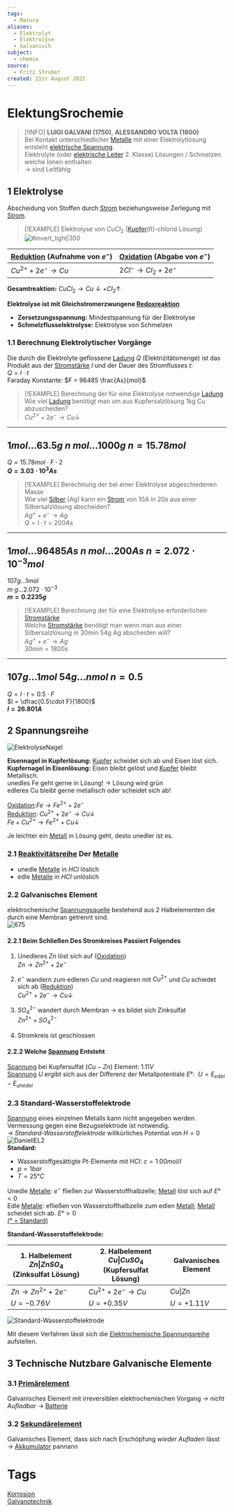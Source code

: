 ```yaml
---
tags:
  - Matura
aliases:
  - Elektrolyt
  - Elektrolyse
  - Galvanisch
subject:
  - chemie
source:
  - Fritz Struber
created: 21st August 2022
---
```


# ElektungSrochemie

> [!INFO] **LUIGI GALVANI (1750)**, **ALESSANDRO VOLTA (1800)**  
>Bei Kontakt unterschiedlicher [Metalle](Metallbindung.md) mit einer Elektrolytlösung entsteht [elektrische Spannung](../Elektrotechnik/elektrische%20Spannung.md).  
>Elektrolyte (oder [elektrische Leiter](Metallbindung.md) 2. Klasse) Lösungen / Schmelzen welche Ionen enthalten  
>$\rightarrow$ sind Leitfähig

## 1 Elektrolyse

Abscheidung von Stoffen durch [Strom](../Elektrotechnik/elektrischer%20Strom.md) beziehungsweise Zerlegung mit [Strom](../Elektrotechnik/elektrischer%20Strom.md).

>[!EXAMPLE] Elektrolyse von $CuCl_{2}$ ([Kupfer](../Physik/Materialkunde/Kupfer.md)(II)-chlorid Lösung)  
>![#invert_light|350](assets/Cucl.png)

| [Reduktion](Oxidation%20und%20Reduktion.md) (Aufnahme von $e^{-}$) | [Oxidation](Oxidation%20und%20Reduktion.md) (Abgabe von $e^{-}$) |
| ---------------------------------------------------------------------------- | -------------------------------------------------------------------------- |
| $Cu^{2+}+2e^{-}\longrightarrow Cu$                                           | $2Cl^{-}\longrightarrow Cl_{2}+2e^{-}$                                                                           |

**Gesamtreaktion:** $CuCl_{2}\longrightarrow Cu\downarrow+Cl_{2}\uparrow$

**Elektrolyse ist mit Gleichstromerzwungene [Redoxreaktion](Oxidation%20und%20Reduktion.md)**
- **Zersetzungsspannung:** Mindestspannung für der Elektrolyse
- **Schmelzflusselektrolyse:** Elektrolyse von Schmelzen

### 1.1 Berechnung Elektrolytischer Vorgänge

Die durch die Elektrolyte geflossene [Ladung](../Elektrotechnik/elektrisches%20Feld.md) $Q$ (Elektrizitätsmenge) ist das Produkt aus der [Stromstärke](../Elektrotechnik/elektrischer%20Strom.md) $I$ und der Dauer des Stromflusses $t$:  
$Q=I\cdot t$  
Faraday Konstante: $F = 96485 \frac{As}{mol}$

> [!EXAMPLE] Berechnung der für eine Elektrolyse notwendige [Ladung](../Elektrotechnik/elektrisches%20Feld.md)  
Wie viel [Ladung](../Elektrotechnik/elektrisches%20Feld.md) benötigt man um aus Kupfersalzlösung 1kg Cu abzuscheiden?  
$Cu^{2+} + 2e^{-}\longrightarrow Cu\downarrow$

---
$1mol\dots63.5g$
$n\ mol\dots1000g$
$n = 15.78mol$
---
$Q = 15.78mol\cdot F \cdot 2$  
**$Q = 3.03\cdot 10^{3}As$**

> [!EXAMPLE] Berechnung der bei einer Elektrolyse abgeschiedenen Masse  
Wie viel [Silber](../Physik/Materialkunde/Silber.md) (Ag) kann ein [Strom](../Elektrotechnik/elektrischer%20Strom.md) von $10A$ in $20s$ aus einer Silbersalzlösung abscheiden?  
$Ag^{+} + e^{-} \longrightarrow Ag$  
$Q=I\cdot t = 200As$

---
$1mol\dots 96485As$
$n\ mol\dots 200As$
$n=2.072\cdot10^{-3}mol$
---
$107g\dots 1mol$  
$m\ g\dots 2.072\cdot10^{-3}$  
**$m = 0.2235g$**

> [!EXAMPLE] Berechnung der für eine Elektrolyse erforderlichen [Stromstärke](../Elektrotechnik/elektrischer%20Strom.md)  
Welche [Stromstärke](../Elektrotechnik/elektrischer%20Strom.md) benötigt man wenn man aus einer Silbersalzlösung in 30min 54g Ag abscheiden will?  
$Ag^{+}+e^{-}\longrightarrow Ag$  
$30min = 1800s$

---
$107g\dots 1mol$
$54g\dots n mol$
$n = 0.5$
---
$Q=I\cdot t = 0.5\cdot F$  
$I = \dfrac{0.5\cdot F}{1800}$  
**$I = 26.801A$**

## 2 Spannungsreihe

![ElektrolyseNagel](assets/ElektrolyseNagel.png)

**Eisennagel in Kupferlösung:** [Kupfer](../Physik/Materialkunde/Kupfer.md) scheidet sich ab und Eisen löst sich.  
**Kupfernagel in Eisenlösung:** Eisen bleibt gelöst und [Kupfer](../Physik/Materialkunde/Kupfer.md) bleibt Metallisch.  
unedles Fe geht gerne in Lösung! → Lösung wird grün  
edleres Cu bleibt gerne metallisch oder scheidet sich ab!

[Oxidation](Oxidation%20und%20Reduktion.md):$Fe \longrightarrow Fe^{2+} + 2e^{-}$  
[Reduktion](Oxidation%20und%20Reduktion.md): $Cu^{2+} + 2e^{-} \longrightarrow Cu\downarrow$  
$Fe + Cu^{2+} \longrightarrow Fe^{2+} + Cu\downarrow$

Je leichter ein [Metall](Metallbindung.md) in Lösung geht, desto unedler ist es.

### 2.1 [Reaktivitätsreihe](Elektrochemische%20Spannungsreihe.md) Der [Metalle](Metallbindung.md)

- unedle [Metalle](Metallbindung.md) in $HCl$ löslich
- edle [Metalle](Metallbindung.md) in $HCl$ unlöslich

### 2.2 Galvanisches Element

elektrochemische [Spannungsquelle](../Elektrotechnik/elektrische%20Spannung.md) bestehend aus 2 Halbelementen die durch eine Membran getrennt sind.  
![675](assets/DaniellEL.png)  
[](Primärelement.md#Daniell-Element)

#### 2.2.1 Beim Schließen Des Stromkreises Passiert Folgendes

1. Unedleres $Zn$ löst sich auf ([Oxidation](Oxidation%20und%20Reduktion.md))  
   $Zn\longrightarrow Zn^{2+}+2e^{-}$
   
2. $e^{-}$ wandern zum edleren $Cu$ und reagieren mit $Cu^{2+}$ und $Cu$ schiedet sich ab ([Reduktion](Oxidation%20und%20Reduktion.md))  
   $Cu^{2+}+2e^{-}\longrightarrow Cu\downarrow$
   
3. $SO_{4}^{2-}$ wandert durch Membran $\rightarrow$ es bildet sich Zinksulfat  
   $Zn^{2+} + SO_{4}^{2-}$
   
4. Stromkreis ist geschlossen

#### 2.2.2 Welche [Spannung](../Elektrotechnik/elektrische%20Spannung.md) Entsteht

[Spannung](../Elektrotechnik/elektrische%20Spannung.md) bei Kupfersulfat ($Cu-Zn$) Element: $1.11V$  
[Spannung](../Elektrotechnik/elektrische%20Spannung.md) $U$ ergibt sich aus der Differenz der Metallpotentiale $E°$:  $U = E_{edel} - E_{unedel}$

### 2.3 Standard-Wasserstoffelektrode

[Spannung](../Elektrotechnik/elektrische%20Spannung.md) eines einzelnen Metalls kann nicht angegeben werden.  
Vermessung gegen eine Bezugselektrode ist notwendig.  
$\rightarrow$ *Standard-Wasserstoffelektrode* willkürliches Potential von $H = 0$  
![DaniellEL2](assets/DaniellEL2.png)  
**Standard:** 
- Wasserstoffgesättigte Pt-Elemente mit $HCl$: $c = 1.00 mol/l$
- $p = 1 bar$ 
- $T = 25°C$

Unedle [Metalle](Metallbindung.md): $e^{-}$ fließen zur Wasserstoffhalbzelle; [Metall](Metallbindung.md) löst sich auf $E° < 0$  
Edle [Metalle](Metallbindung.md): efließen von Wasserstoffhalbzelle zum edlen [Metall](Metallbindung.md); [Metall](Metallbindung.md) scheidet sich ab. $E° > 0$  
[(° = Standard)](Elektrochemische%20Spannungsreihe.md)

**Standard-Wasserstoffelektrode:**

| 1. Halbelement $Zn\|ZnSO_{4}$ (Zinksulfat Lösung) | 2. Halbelement $Cu\|CuSO_{4}$ (Kupfersulfat Lösung) | **Galvanisches Element** |  
| --------------------------------------------------------------------------------------------- | ----------------------------------------------------------------------------------------------- | ------------------------ |  
| $Zn \longrightarrow Zn^{2+} + 2e^{-}$                                                         | $Cu^{2+} + 2e^{-} \longrightarrow Cu$                                                           | $Cu\|Zn$                 |  
| $U = -0.76V$                                                                                  | $U = +0.35V$                                                                                    | $U = +1.11V$             | 

![Standard-Wasserstoffelektrode](Pasted%20image%2020220912200913.png)

Mit diesem Verfahren lässt sich die [Elektrochemische Spannungsreihe](Elektrochemische%20Spannungsreihe.md) aufstellen.

## 3 Technische Nutzbare Galvanische Elemente

### 3.1 [Primärelement](Primärelement.md)

Galvanisches Element mit irreversiblen elektrochemischen Vorgang $\rightarrow$ *nicht Aufladbar* $\rightarrow$ [Batterie](Primärelement.md)  

### 3.2 [Sekundärelement](Sekundärelement.md)

Galvanisches Element, dass sich nach Erschöpfung *wieder Aufladen* lässt $\rightarrow$ [Akkumulator](Sekundärelement.md) pannann

# Tags

[Korrosion](Korrosion.md)  
[Galvanotechnik](https://de.wikipedia.org/wiki/Galvanotechnik)

